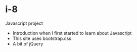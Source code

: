 # i-8
Javascript project
- Introduction when I first started to learn about Javascript
- This site uses bootstrap.css
- A bit of jQuery
